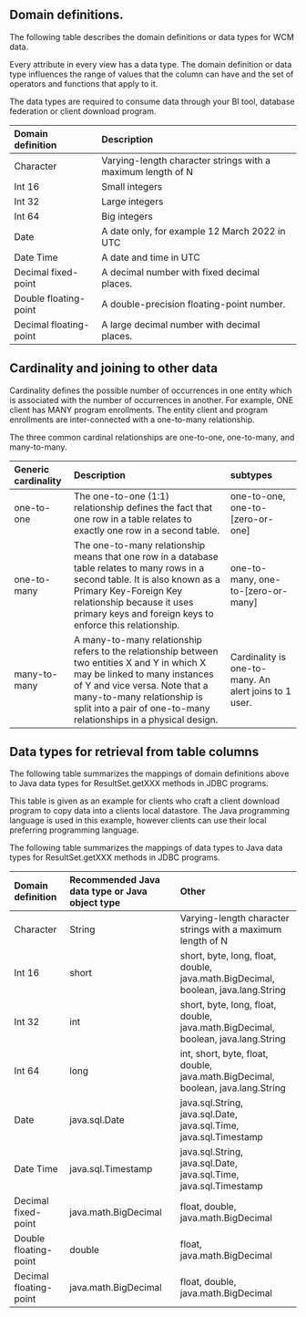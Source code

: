 

## Domain definitions.

The following table describes the domain definitions or data types for WCM data.   

Every attribute in every view has a data type. The domain definition or data type influences the range of values that the column can have and the set of operators and functions that apply to it.

The data types are required to consume data through your BI tool, database federation or client download program.


| Domain definition | Description |
| :-------------- | :------ |
| Character| Varying-length character strings with a maximum length of N|
| Int 16 | Small integers|
| Int 32 | Large integers|
| Int 64 | Big integers|
| Date | A date only, for example 12 March 2022 in UTC|
| Date Time | A date and time in UTC|
| Decimal fixed-point | A decimal number with fixed decimal places.|
| Double floating-point| A double-precision floating-point number.|
| Decimal floating-point| A large decimal number with decimal places.|

## Cardinality and joining to other data
Cardinality defines the possible number of occurrences in one entity which is associated with the number of occurrences in another. For example, ONE client has MANY program enrollments. The entity client and program enrollments are inter-connected with a one-to-many relationship.

The three common cardinal relationships are one-to-one, one-to-many, and many-to-many.


| Generic cardinality | Description |  subtypes  |
| :-------------- | :------ |:------ |
| one-to-one| The one-to-one (1:1) relationship defines the fact that one row in a table relates to exactly one row in a second table. | one-to-one, one-to-[zero-or-one] |
| one-to-many | The one-to-many relationship means that one row in a database table relates to many rows in a second table. It is also known as a Primary Key-Foreign Key relationship because it uses primary keys and foreign keys to enforce this relationship. | one-to-many, one-to-[zero-or-many]|
| many-to-many | A many-to-many relationship refers to the relationship between two entities X and Y in which X may be linked to many instances of Y and vice versa. Note that a many-to-many relationship is split into a pair of one-to-many relationships in a physical design. | Cardinality is one-to-many. An alert joins to 1 user. |




## Data types for retrieval from table columns

The following table summarizes the mappings of domain definitions above to Java data types for ResultSet.getXXX methods in JDBC programs.

This table is given as an example for clients who craft a client download program to copy data into a clients local datastore.  The Java programming language is used in this example, however clients can use their local preferring programming language.

The following table summarizes the mappings of data types to Java data types for ResultSet.getXXX methods in JDBC programs.


| Domain definition | Recommended Java data type or Java object type | Other|
| :-------------- | :------ |:------ |
| Character| String |Varying-length character strings with a maximum length of N|
| Int 16 | 	short   | 	short, byte, long, float, double, java.math.BigDecimal, boolean, java.lang.String|
| Int 32 |  	int   |	short, byte, long, float, double, java.math.BigDecimal, boolean, java.lang.String|
| Int 64 | long 	  | int, short, byte, float, double, java.math.BigDecimal, boolean, java.lang.String|
| Date   |  java.sql.Date| 	java.sql.String, java.sql.Date, java.sql.Time, java.sql.Timestamp|
| Date Time | java.sql.Timestamp| 	java.sql.String, java.sql.Date, java.sql.Time, java.sql.Timestamp|
| Decimal fixed-point   | java.math.BigDecimal |	 float, double, java.math.BigDecimal|
| Double floating-point | double |	 float, java.math.BigDecimal|
| Decimal floating-point| java.math.BigDecimal |	 float, double, java.math.BigDecimal|
